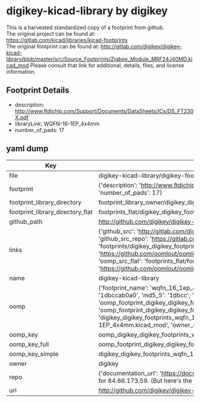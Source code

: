 # digikey-kicad-library by digikey  
This is a harvested standardized copy of a footprint from github.  
The original project can be found at:  
https://gitlab.com/kicad/libraries/kicad-footprints  
The original footprint can be found at:
http://gitlab.com/digikey/digikey-kicad-library/blob/master/src/Source_Footprints/Zigbee_Module_MRF24J40MD.kicad_mod
Please consult that link for additional, details, files, and license information.  
## Footprint Details
* description: http://www.ftdichip.com/Support/Documents/DataSheets/ICs/DS_FT230X.pdf  
* libraryLink: WQFN-16-1EP_4x4mm  
* number_of_pads: 17  
## yaml dump  
| Key | Value |  
| --- | --- |  
| file | digikey-kicad-library/digikey-footprints.pretty/WQFN-16-1EP_4x4mm.kicad_mod |  
| footprint | {'description': 'http://www.ftdichip.com/Support/Documents/DataSheets/ICs/DS_FT230X.pdf', 'libraryLink': 'WQFN-16-1EP_4x4mm', 'number_of_pads': 17} |  
| footprint_library_directory | footprint_library_owner/digikey_digikey-kicad-library |  
| footprint_library_directory_flat | footprints_flat/digikey_digikey_footprints_wqfn_16_1ep_4x4mm/working |  
| github_path | http://github.com/digikey/digikey-kicad-library/blob/master/digikey-footprints.pretty/WQFN-16-1EP_4x4mm.kicad_mod |  
| links | {'github_src': 'http://gitlab.com/digikey/digikey-kicad-library/blob/master/src/Source_Footprints/Zigbee_Module_MRF24J40MD.kicad_mod', 'github_src_repo': 'https://gitlab.com/kicad/libraries/kicad-footprints', 'oomp_bot': 'footprints/digikey_digikey_footprints_wqfn_16_1ep_4x4mm/working', 'oomp_bot_github': 'https://github.com/oomlout/oomlout_oomp_footprint_bot/tree/main/footprints/digikey_digikey_footprints_wqfn_16_1ep_4x4mm/working', 'oomp_src_flat': 'footprints_flat/footprints_flat/digikey_digikey_footprints_wqfn_16_1ep_4x4mm/working', 'oomp_src_flat_github': 'https://github.com/oomlout/oomlout_oomp_footprint_src/tree/main/footprints_flat/digikey_digikey_footprints_wqfn_16_1ep_4x4mm/working'} |  
| name | digikey-kicad-library |  
| oomp | {'footprint_name': 'wqfn_16_1ep_4x4mm', 'library_name': 'digikey_footprints', 'md5': '1dbccab0a01a22d04d0286e898d03ea3', 'md5_10': '1dbccab0a0', 'md5_5': '1dbcc', 'md5_6': '1dbcca', 'oomp_key': 'oomp_digikey_digikey_footprints_wqfn_16_1ep_4x4mm', 'oomp_key_extra': 'oomp_footprint_digikey_digikey_footprints_wqfn_16_1ep_4x4mm', 'oomp_key_full': 'oomp_footprint_digikey_digikey_footprints_wqfn_16_1ep_4x4mm_1dbcca', 'oomp_key_simple': 'digikey_digikey_footprints_wqfn_16_1ep_4x4mm', 'original_filename': 'digikey-kicad-library/digikey-footprints.pretty/WQFN-16-1EP_4x4mm.kicad_mod', 'owner_name': 'digikey'} |  
| oomp_key | oomp_digikey_digikey_footprints_wqfn_16_1ep_4x4mm |  
| oomp_key_full | oomp_footprint_digikey_digikey_footprints_wqfn_16_1ep_4x4mm |  
| oomp_key_simple | digikey_digikey_footprints_wqfn_16_1ep_4x4mm |  
| owner | digikey |  
| repo | {'documentation_url': 'https://docs.github.com/rest/overview/resources-in-the-rest-api#rate-limiting', 'message': "API rate limit exceeded for 84.66.173.59. (But here's the good news: Authenticated requests get a higher rate limit. Check out the documentation for more details.)"} |  
| url | http://github.com/digikey/digikey-kicad-library |  

